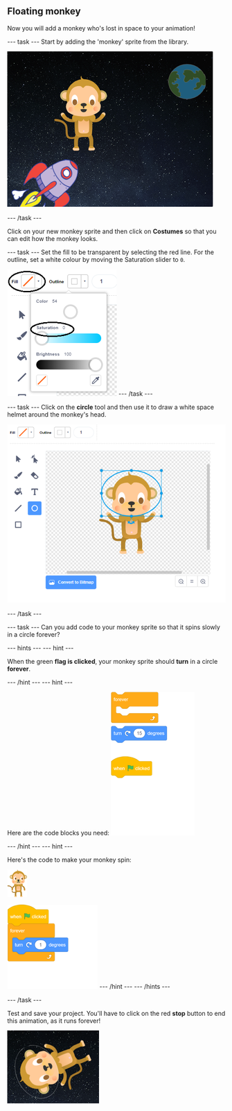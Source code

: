 ## Floating monkey

Now you will add a monkey who's lost in space to your animation!

--- task ---
Start by adding the 'monkey' sprite from the library.

![Adding a monkey sprite](images/space-monkey-sprite.png)

--- /task ---

Click on your new monkey sprite and then click on **Costumes** so that you can edit how the monkey looks.

--- task ---
Set the fill to be transparent by selecting the red line. For the outline, set a white colour by moving the Saturation slider to `0`.

![Make white colour](images/make-white.png)
--- /task ---

--- task ---
Click on the **circle** tool and then use it to draw a white space helmet around the monkey's head.

![Monkey space helmet](images/space-monkey-edit.png)

--- /task ---

--- task ---
Can you add code to your monkey sprite so that it spins slowly in a circle forever?

--- hints ---
--- hint ---

When the green __flag is clicked__, your monkey sprite should __turn__ in a circle __forever__.

--- /hint ---
--- hint ---

Here are the code blocks you need:
![blocks_1545292615_4122484](images/blocks_1545292615_4122484.png)

--- /hint ---
--- hint ---

Here's the code to make your monkey spin:

![Monkey sprite](images/sprite-monkey.png)

![blocks_1545292616_5017798](images/blocks_1545292616_5017798.png)
--- /hint ---
--- /hints ---

--- /task ---

Test and save your project. You'll have to click on the red **stop** button to end this animation, as it runs forever!

![Test the spinning monkey](images/space-spin-test.png)
